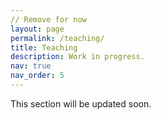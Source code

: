 ```yaml
---
// Remove for now
layout: page
permalink: /teaching/
title: Teaching
description: Work in progress.
nav: true
nav_order: 5
---
```


This section will be updated soon.
